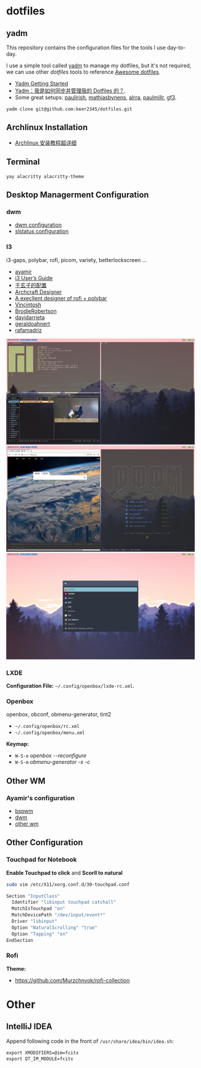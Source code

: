 # dotfiles

## yadm

This repository contains the configuration files for the tools I use day-to-day.

I use a simple tool called [yadm](https://github.com/TheLocehiliosan/yadm) to manage my dotfiles, but it's not required, we can use other _dotfiles_ tools to reference [Awesome dotfiles](https://github.com/webpro/awesome-dotfiles).

- [Yadm Getting Started](https://yadm.io/docs/getting_started)
- [Yadm：我是如何同步并管理我的 Dotfiles 的？](https://blog.spencerwoo.com/2020/07/how-i-manage-my-dotfiles).
- Some great setups: [paulirish](https://github.com/paulirish/dotfiles), [mathiasbynens](https://github.com/mathiasbynens/dotfiles/), [alrra](https://github.com/alrra/dotfiles/), [paulmillr](https://github.com/paulmillr/dotfiles), [gf3](https://github.com/gf3/dotfiles).

```shell
yadm clone git@github.com:keer2345/dotfiles.git
```

## Archlinux Installation
- [Archlinux 安装教程超详细](https://zhuanlan.zhihu.com/p/433920079)

## Terminal

```shell
yay alacritty alacritty-theme
```

## Desktop Managerment Configuration

### dwm
- [dwm configuration](https://github.com/keer2345/dwm)
- [slstatus configuration](https://github.com/keer2345/slstatus)

### I3

i3-gaps, polybar, rofi, picom, variety, betterlockscreen ...

- [ayamir](https://github.com/ayamir/i3-dotfiles)
- [i3 User’s Guide](https://i3wm.org/docs/userguide.html)
- [千玄子的配置](https://zjuyk.gitlab.io/posts/i3wm-config/)
- [Archcraft Designer](https://github.com/adi1090x)
- [A execllent designer of rofi + polybar](https://github.com/Murzchnvok)
- [Vincintosh](https://github.com/Vincintosh/dots_sept2018)
- [BrodieRobertson](https://github.com/BrodieRobertson/dotfiles)
- [davidarrieta](https://github.com/davidarrieta/dotfiles)
- [geraldoahnert](https://github.com/geraldoahnert/wm4noobs)
- [rafamadriz](https://github.com/rafamadriz/dotfiles)

![](../.config/scripts/shotscreen01.png)
![](../.config/scripts/shotscreen02.png)
![](../.config/scripts/shotscreen03.png)

### LXDE

**Configuration File:** `~/.config/openbox/lxde-rc.xml`.

### Openbox

openbox, obconf, obmenu-generator, tint2

- `~/.config/openbox/rc.xml`
- `~/.config/openbox/menu.xml`

**Keymap:**

- `W-S-e` _openbox --reconfigure_
- `W-S-m` _obmenu-generator -s -c_

## Other WM
### Ayamir's configuration
- [bspwm](https://github.com/ayamir/bspwm-dotfiles)
- [dwm](https://github.com/ayamir/dwm-dotfiles)
- [other wm](https://github.com/ayamir/nord-and-light)

## Other Configuration

### Touchpad for Notebook

**Enable Touchpad to click** and **Scorll to natural**

```sh
sudo vim /etc/X11/xorg.conf.d/30-touchpad.conf
```

```sh
Section "InputClass"
  Identifier "libinput touchpad catchall"
  MatchIsTouchpad "on"
  MatchDevicePath "/dev/input/event*"
  Driver "libinput"
  Option "NaturalScrolling" "true"
  Option "Tapping" "on"
EndSection
```

### Rofi
**Theme:**

- https://github.com/Murzchnvok/rofi-collection


# Other
## IntelliJ IDEA
Append following code in the front of `/usr/share/idea/bin/idea.sh`:
``` shell
export XMODIFIERS=@im=fcitx
export QT_IM_MODULE=fcitx
```
